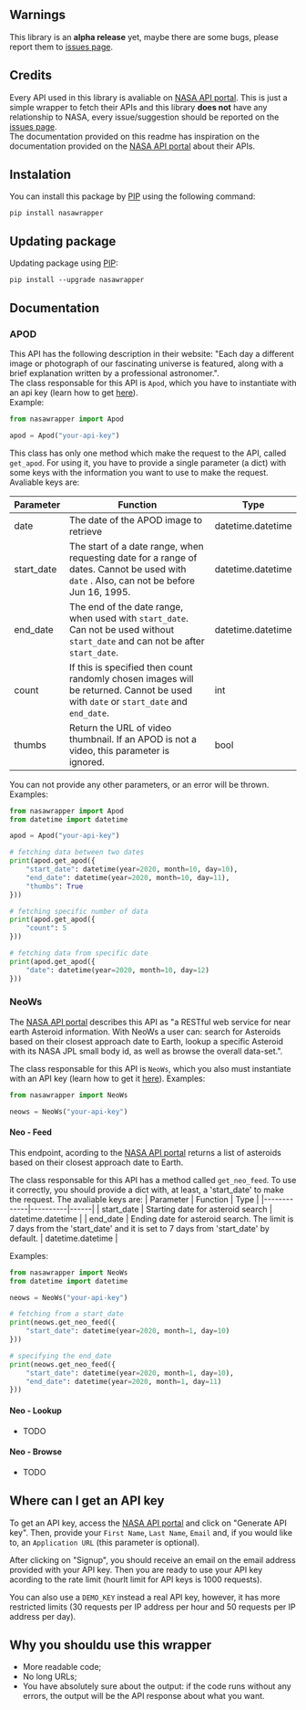 ## Warnings

This library is an **alpha release** yet, maybe there are some bugs, please report them to [issues page](https://github.com/End313234/nasawrapper-python/issues). <br>

## Credits

Every API used in this library is avaliable on [NASA API portal](https://api.nasa.gov/). This is just a simple wrapper to fetch their APIs and this library **does not** have any relationship to NASA, every issue/suggestion should be reported on the [issues page](https://github.com/End313234/nasawrapper-python/issues). <br>
The documentation provided on this readme has inspiration on the documentation provided on the [NASA API portal](https://api.nasa.gov/) about their APIs.

## Instalation

You can install this package by [PIP](https://pip.pypa.io/en/stable/) using the following command:

```
pip install nasawrapper
```

## Updating package

Updating package using [PIP](https://pip.pypa.io/en/stable/):

```
pip install --upgrade nasawrapper
```

## Documentation

### APOD

This API has the following description in their website: "Each day a different image or photograph of our fascinating universe is featured, along with a brief explanation written by a professional astronomer.". <br>
The class responsable for this API is `Apod`, which you have to instantiate with an api key (learn how to get [here](https://github.com/End313234/nasawrapper-python#where-can-i-get-an-api-key)). <br>
Example:

```py
from nasawrapper import Apod

apod = Apod("your-api-key")
```

This class has only one method which make the request to the API, called `get_apod`.
For using it, you have to provide a single parameter (a dict) with some keys with the information you want to use to make the request. Avaliable keys are:

| Parameter  | Function                                                                                                                                 | Type              |
| ---------- | ---------------------------------------------------------------------------------------------------------------------------------------- | ----------------- |
| date       | The date of the APOD image to retrieve                                                                                                   | datetime.datetime |
| start_date | The start of a date range, when requesting date for a range of dates. Cannot be used with `date` . Also, can not be before Jun 16, 1995. | datetime.datetime |
| end_date   | The end of the date range, when used with `start_date`. Can not be used without `start_date` and can not be after `start_date`.          | datetime.datetime |
| count      | If this is specified then count randomly chosen images will be returned. Cannot be used with `date` or `start_date` and `end_date`.      | int               |
| thumbs     | Return the URL of video thumbnail. If an APOD is not a video, this parameter is ignored.                                                 | bool              |

You can not provide any other parameters, or an error will be thrown. <br>
Examples:

```py
from nasawrapper import Apod
from datetime import datetime

apod = Apod("your-api-key")

# fetching data between two dates
print(apod.get_apod({
    "start_date": datetime(year=2020, month=10, day=10),
    "end_date": datetime(year=2020, month=10, day=11),
    "thumbs": True
}))

# fetching specific number of data
print(apod.get_apod({
    "count": 5
}))

# fetching data from specific date
print(apod.get_apod({
    "date": datetime(year=2020, month=10, day=12)
}))
```

### NeoWs

The [NASA API portal](https://api.nasa.gov/) describes this API as "a RESTful web service for near earth Asteroid information. With NeoWs a user can: search for Asteroids based on their closest approach date to Earth, lookup a specific Asteroid with its NASA JPL small body id, as well as browse the overall data-set.".

The class responsable for this API is `NeoWs`, which you also must instantiate with an API key (learn how to get it [here](https://github.com/End313234/nasawrapper-python#where-can-i-get-an-api-key)).
Examples:

```py
from nasawrapper import NeoWs

neows = NeoWs("your-api-key")
```

#### Neo - Feed

This endpoint, acording to the [NASA API portal](https://api.nasa.gov/) returns a list of asteroids based on their closest approach date to Earth.

The class responsable for this API has a method called `get_neo_feed`. To use it correctly, you should provide a dict with, at least, a 'start_date' to make the request. The avaliable keys are:
| Parameter | Function | Type |
|-------------|----------|------|
| start_date | Starting date for asteroid search | datetime.datetime |
| end_date | Ending date for asteroid search. The limit is 7 days from the 'start_date' and it is set to 7 days from 'start_date' by default. | datetime.datetime |

Examples:
```py
from nasawrapper import NeoWs
from datetime import datetime

neows = NeoWs("your-api-key")

# fetching from a start_date 
print(neows.get_neo_feed({
    "start_date": datetime(year=2020, month=1, day=10)
}))

# specifying the end_date
print(neows.get_neo_feed({
    "start_date": datetime(year=2020, month=1, day=10),
    "end_date": datetime(year=2020, month=1, day=11)
}))
```

#### Neo - Lookup
- TODO

#### Neo - Browse
- TODO

## Where can I get an API key
To get an API key, access the [NASA API portal](https://api.nasa.gov/) and click on "Generate API key". Then, provide your `First Name`, `Last Name`, `Email` and, if you would like to, an `Application URL` (this parameter is optional).

After clicking on "Signup", you should receive an email on the email address provided with your API key. Then you are ready to use your API key acording to the rate limit (hourlt limit for API keys is 1000 requests).

You can also use a `DEMO_KEY` instead a real API key, however, it has more restricted limits (30 requests per IP address per hour and 50 requests per IP address per day).

## Why you shouldu use this wrapper
- More readable code;
- No long URLs;
- You have absolutely sure about the output: if the code runs without any errors, the output will be the API response about what you want.